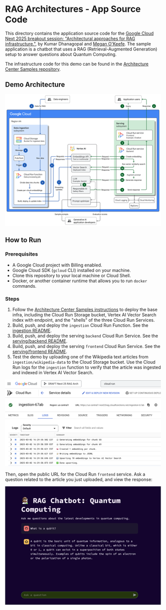 # RAG Architectures - App Source Code

This directory contains the application source code for the [Google Cloud Next 2025 breakout session: "Architectural approaches for RAG infrastructure."](https://cloud.withgoogle.com/next/25/session-library?session=BRK2-074#all), by Kumar Dhanagopal and [Megan O'Keefe](https://github.com/askmeegs). The sample application is a chatbot that uses a RAG (Retrieval-Augmented Generation) setup to answer questions about Quantum Computing.

The infrastructure code for this demo can be found in the [Architecture Center Samples repository](https://github.com/GoogleCloudPlatform/architecture-center-samples/tree/main/gen-ai-rag-vertex-ai-vector-search). 

## Demo Architecture 

![architecture](images/architecture.svg)

## How to Run

### Prerequisites 

- A Google Cloud project with Billing enabled. 
- Google Cloud SDK (`gcloud` CLI) installed on your machine.
- Clone this repository to your local machine or Cloud Shell.
- Docker, or another container runtime that allows you to run `docker` commands. 

### Steps 

1. Follow the [Architecture Center Samples instructions]() to deploy the base infra, including the Cloud Run Storage bucket, Vertex AI Vector Search index with endpoint, and the "shells" of the three Cloud Run Services. 
2. Build, push, and deploy the `ingestion` Cloud Run Function. See the [ingestion README](ingestion/README.md).
3. Build, push, and deploy the serving `backend` Cloud Run Service. See the [serving/backend README](serving/backend/README.md).
4. Build, push, and deploy the serving `frontend` Cloud Run Service. See the [serving/frontend README](serving/frontend/README.md). 
5. Test the demo by uploading one of the Wikipedia text articles from `ingestion/wikipedia-data` to the Cloud Storage bucket. Use the Cloud Run logs for the `ingestion` function to verify that the article was ingested and indexed in Vertex AI Vector Search. 

![logs](images/ingestion-logs.png)

Then, open the public URL for the Cloud Run `frontend` service. Ask a question related to the article you just uploaded, and view the response:    

![chatbot-success](images/chatbot-success.png)